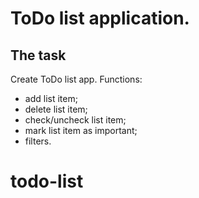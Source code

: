 # ToDo list application.

## The task
Create ToDo list app. Functions:
* add list item;
* delete list item;
* check/uncheck list item;
* mark list item as important;
* filters.
# todo-list


